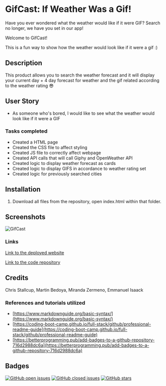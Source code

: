 # **GifCast: If Weather Was a Gif!**
Have you ever wondered what the weather would like if it were GIF? Search no longer, we have you set in our app!

Welcome to GifCast!

This is a fun way to show how the weather would look like if it were a gif :)

## Description

This product allows you to search the weather forecast and it will display your current day + 4 day forecast for weather and the gif related according to the weather rating 😎 

## User Story

* As someone who's bored, I would like to see what the weather would look like if it were a GIF 

### **Tasks completed**
* Created a HTML page
* Created the CSS file to affect styling
* Created JS file to correctly affect webpage
* Created API calls that will call Giphy and OpenWeather API
* Created logic to display weather forecast as cards
* Created logic to display GIFS in accordance to weather rating set
* Created logic for previously searched cities


## Installation

1. Download all files from the repository, open index.html within that folder.



## Screenshots

![GifCast](./assets/GifCast.gif)


### **Links**

[Link to the deployed website](https://mrtofuuu.github.io/GifCast/)

[Link to the code repository](https://github.com/MrTofuuu/GifCast)




## Credits
Chris Stallcup, Martin Bedoya, Miranda Zermeno, Emmanuel Isaack


### References and tutorials utilized
* [https://www.markdownguide.org/basic-syntax/](https://www.markdownguide.org/basic-syntax/)
* [https://coding-boot-camp.github.io/full-stack/github/professional-readme-guide](https://coding-boot-camp.github.io/full-stack/github/professional-readme-guide)
* [https://betterprogramming.pub/add-badges-to-a-github-repository-716d2988dc6a](https://betterprogramming.pub/add-badges-to-a-github-repository-716d2988dc6a)


## Badges

[![GitHub open issues](https://img.shields.io/github/issues/MrTofuuu/GifCast?style=for-the-badge)](https://github.com/MrTofuuu/GifCast/issues)
[![GitHub closed issues](https://img.shields.io/github/issues-closed/MrTofuuu/GifCast?style=for-the-badge)](https://img.shields.io/github/issues-closed/MrTofuuu/GifCast?style=for-the-badge)
[![GitHub stars](https://img.shields.io/github/stars/MrTofuuu/GifCast?style=for-the-badge)](https://github.com/MrTofuuu/GifCast/stargazers)



